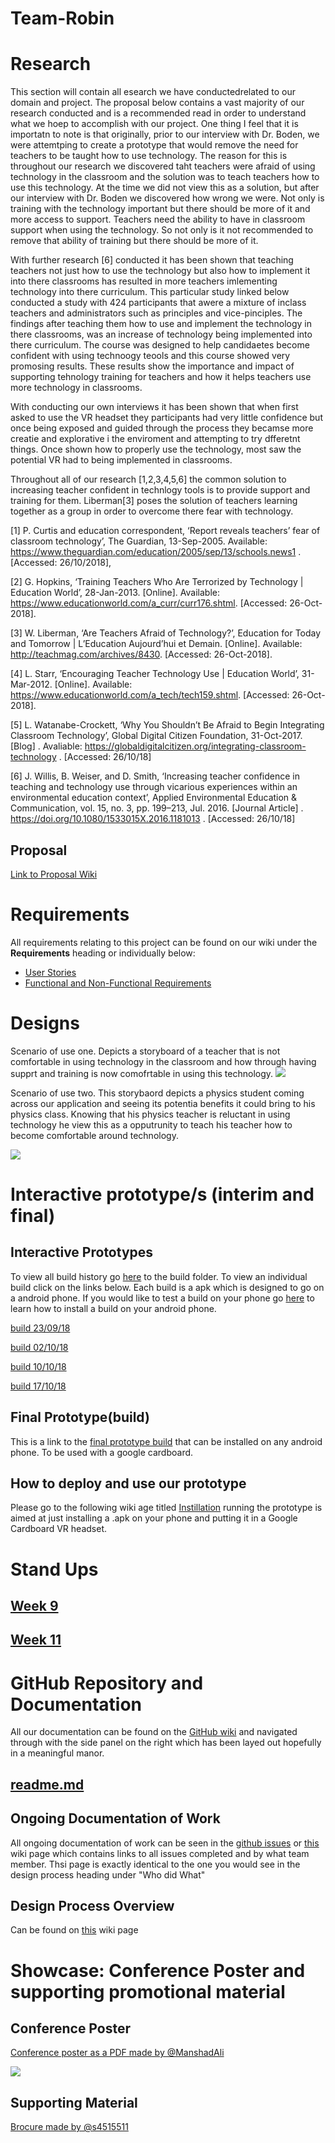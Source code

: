 # Team-Robin

# Research
This section will contain all esearch we have conductedrelated to our domain and project. The proposal below contains a vast majority of our research conducted and is a recommended read in order to understand what we hoep to accomplish with our project. One thing I feel that it is importatn to note is that originally, prior to our interview with Dr. Boden, we were attemtping to create a prototype that would remove the need for teachers to be taught how to use technology. The reason for this is throughout our research we discovered taht teachers were afraid of using technology in the classroom and the solution was to teach teachers how to use this technology. At the time we did not view this as a solution, but after our interview with Dr. Boden we discovered how wrong we were. Not only is training with the technology important but there should be more of it and more access to support. Teachers need the ability to have in classroom support when using the technology. So not only is it not recommended to remove that ability of training but there should be more of it. 

With further research [6] conducted it has been shown that teaching teachers not just how to use the technology but also how to implement it into there classrooms has resulted in more teachers imlementing technology into there curriculum. This particular study linked below conducted a study with 424 participants that awere a mixture of inclass teachers and administrators such as principles and vice-pinciples. The findings after teaching them how to use and implement the technology in there classrooms, was an increase of technology being implemented into there curriculum. The course was designed to help candidaetes become confident with using technoogy teools and this course showed very promosing results. These results show the importance and impact of supporting tehnology training for teachers and how it helps teachers use more technology in classrooms.

With conducting our own interviews it has been shown that when first asked to use the VR headset they participants had very little confidence but once being exposed and guided through the process they becamse more creatie and explorative i the enviroment and attempting to try dfferetnt things. Once shown how to properly use the technology, most saw the potential VR had to being implemented in classrooms.

Throughout all of our research [1,2,3,4,5,6] the common solution to increasing teacher confident in technlogy tools is to provide support and training for them. Liberman[3] poses the solution of teachers learning together as a group in order to overcome there fear with technology.


[1] P. Curtis and  education correspondent, ‘Report reveals teachers’ fear of classroom technology’, The Guardian, 13-Sep-2005.  Available: https://www.theguardian.com/education/2005/sep/13/schools.news1 . [Accessed: 26/10/2018],

[2] G. Hopkins, ‘Training Teachers Who Are Terrorized by Technology | Education World’, 28-Jan-2013. [Online]. Available: https://www.educationworld.com/a_curr/curr176.shtml. [Accessed: 26-Oct-2018].

[3] W. Liberman, ‘Are Teachers Afraid of Technology?’, Education for Today and Tomorrow | L’Education Aujourd’hui et Demain. [Online]. Available: http://teachmag.com/archives/8430. [Accessed: 26-Oct-2018].

[4] L. Starr, ‘Encouraging Teacher Technology Use | Education World’, 31-Mar-2012. [Online]. Available: https://www.educationworld.com/a_tech/tech159.shtml. [Accessed: 26-Oct-2018].

[5] L. Watanabe-Crockett, ‘Why You Shouldn’t Be Afraid to Begin Integrating Classroom Technology’, Global Digital Citizen Foundation, 31-Oct-2017. [Blog] . Avaliable: https://globaldigitalcitizen.org/integrating-classroom-technology . [Accessed: 26/10/18]

[6] J. Willis, B. Weiser, and D. Smith, ‘Increasing teacher confidence in teaching and technology use through vicarious experiences within an environmental education context’, Applied Environmental Education & Communication, vol. 15, no. 3, pp. 199–213, Jul. 2016. [Journal Article] . https://doi.org/10.1080/1533015X.2016.1181013 . [Accessed: 26/10/18]

## Proposal
[Link to Proposal Wiki](../../wiki/Proposal)

# Requirements
All requirements relating to this project can be found on our wiki under the **Requirements** heading or individually below:
 - [User Stories](../../wiki/User-Stories)
 - [Functional and Non-Functional Requirements](../../wiki/Functional-and-Non-Functional)

# Designs

Scenario of use one. Depicts a storyboard of a teacher that is not comfortable in using technology in the classroom and how through having supprt and training is now comofrtable in using this technology.
![](/Images/deco3500_storyboard-1.jpg)

Scenario of use two. This storybaord depicts a physics student coming across our application and seeing its potentia benefits it could bring to his physics class. Knowing that his physics teacher is reluctant in using technology he view this as a opputrunity to teach his teacher how to become comfortable around technology.

![](/Images/deco3500_storyboard-2.jpg)


# Interactive prototype/s (interim and final)

## Interactive Prototypes
To view all build history go [here](/Builds) to the build folder. To view an individual build click on the links below. Each build is a apk which is designed to go on a android phone. If you would like to test a build on your phone go [here](../../wiki/Installation#just-getting-the-dang-prototype-to-run-on-your-android-phone) to learn how to install a build on your android phone.
  
  
[build 23/09/18](../master/Builds/23-09-18%20-%20build.apk)
 
[build 02/10/18](../master/Builds/02-10-18-build.apk)

[build 10/10/18](../master/Builds/10-10-18%20build.apk)

[build 17/10/18](../master/Builds/17-10-18%20build.apk)

## Final Prototype(build)
This is a link to the [final prototype build](/Builds/17-10-18%20build.apk) that can be installed on any android phone. To be used with a google cardboard.

## How to deploy and use our prototype
Please go to the following wiki age titled [Instillation](../../wiki/Installation)
running the prototype is aimed at just installing a .apk on your phone and putting it in a Google Cardboard VR headset.

# Stand Ups
## [Week 9](../../wiki/Stand-Up-Week-9)
## [Week 11](../../wiki/Stand-Up-Week-11)
  
# GitHub Repository and Documentation
All our documentation can be found on the [GitHub wiki](../../wiki) and navigated through with the side panel on the right which has been layed out hopefully in a meaningful manor.

## [readme.md](https://github.com/deco3500-2018/Team-Robin/blob/master/README.md)

## Ongoing Documentation of Work
All ongoing documentation of work can be seen in the [github issues](../../issues) or [this](../../wiki/Ongoing-Documentation-of-Work) wiki page which contains links to all issues completed and by what team member. Thsi page is exactly identical to the one you would see in the design process heading under "Who did What"

## Design Process Overview
Can be found on [this](../../wiki/Design-Process) wiki page

# Showcase: Conference Poster and supporting promotional material
## Conference Poster
[Conference poster as a PDF made by @ManshadAli](/Documents/Presentation2.pdf)

![](/Documents/conferencePosterImage.jpg)

## Supporting Material
[Brocure made by @s4515511](/Documents/deco3500-brochure.pdf)

